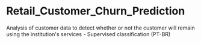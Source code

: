 # Retail_Customer_Churn_Prediction
Analysis of customer data to detect whether or not the customer will remain using the institution's services - Supervised classification (PT-BR)
